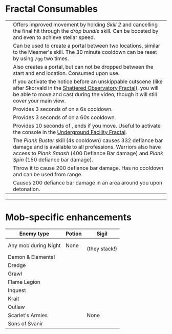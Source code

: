 # Fractal Consumables

| | |
| --- | --- |
| <Item id="49940"/> | Offers improved movement by holding *Skill 2* and cancelling the final hit through the *drop bundle* skill. Can be boosted by <Boon name="swiftness"/> and even <Effect name="superspeed"/> to achieve stellar speed. |
| <Item id="78978"/> | Can be used to create a portal between two locations, similar to the Mesmer's <Skill id="10197"/> skill. The 30 minute cooldown can be reset by using `/gg` two times. |
| <Item id="44642"/> | Also creates a portal, but can not be dropped between the start and end location. Consumed upon use. |
| <Item id="78786"/> | If you activate the notice before an unskippable cutscene (like after Skorvald in the [Shattered Observatory Fractal](https://discretize.eu/fractals/shattered-observatory)), you will be able to move and cast during the video, though it will still cover your main view. |
| <Item id="8764"/> | Provides 3 seconds of <Effect name="stealth"/> on a 6s cooldown. |
| <Item id="8801"/> | Provides 3 seconds of <Effect name="stealth"/> on a 60s cooldown. |
| <Item id="8686"/> | Provides 10 seconds of <Effect name="stealth"/>, ends if you move. Useful to activate the console in the [Underground Facility Fractal](https://discretize.eu/fractals/underground-facility). |
| <Item id="8759"/> | The *Plank Buster* skill (4s cooldown) causes 332 defiance bar damage and is available to all professions. Warriors also have access to *Plank Smash* (400 Defiance Bar damage) and *Plank Spin* (150 defiance bar damage).|
| <Item id="8678"/> | Throw it to cause 200 defiance bar damage. Has no cooldown and can be used from range. |
| <Item id="8732"/> | Causes 200 defiance bar damage in an area around you upon detonation. |

---

# Mob-specific enhancements

| Enemy type | Potion | Sigil |
| --- | --- | --- |
| Any mob during Night | None | <Item id="36053"/><br/><Item id="36054"/> (they stack!)|
| Demon & Elemental | <Item id="8886"/><br/><Item id="8885"/> | <Item id="24664"/><br/><Item id="24661"/> |
| Dredge | <Item id="8892"/> | <Item id="24684"/> |
| Grawl | <Item id="8890"/> | <Item id="24648"/> |
| Flame Legion | <Item id="8879"/> | <Item id="24675"/> |
| Inquest | <Item id="8887"/> | <Item id="24672"/> |
| Krait | <Item id="8891"/> | <Item id="24658"/> |
| Outlaw | <Item id="8881"/> | <Item id="24678"/> |
| Scarlet's Armies | <Item id="50082"/> | None |
| Sons of Svanir | <Item id="8883"/> | <Item id="24667"/> |

